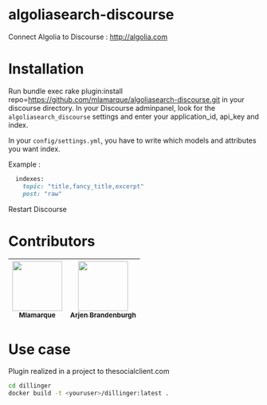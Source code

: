 # algoliasearch-discourse
Connect Algolia to Discourse : http://algolia.com


# Installation


Run bundle exec rake plugin:install repo=https://github.com/mlamarque/algoliasearch-discourse.git in your discourse directory.
In your Discourse adminpanel, look for the `algoliasearch_discourse` settings and enter your application_id, api_key and index.

In your `config/settings.yml`, you have to write which models and attributes you want index.

Example :
```ruby
  indexes:
    topic: "title,fancy_title,excerpt"
    post: "raw"
```

Restart Discourse


# Contributors

| [<img src="https://avatars.githubusercontent.com/u/461479?v=3" width="100px;"/><br /><sub>Mlamarque</sub>](https://github.com/mlamarque) | [<img src="https://avatars.githubusercontent.com/u/7848606?v=3" width="100px;"/><br /><sub>Arjen Brandenburgh</sub>](https://github.com/cybey) |
| :---: | :---: |


# Use case

Plugin realized in a project to thesocialclient.com

```sh
cd dillinger
docker build -t <youruser>/dillinger:latest .
```
